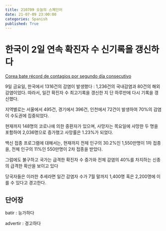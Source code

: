```yaml
---
title: 210709 오늘의 스페인어
date: 21-07-09 23:00:00
categories: Spanish
published: True
---
```


# 한국이 2일 연속 확진자 수 신기록을 갱신하다

[Corea bate récord de contagios por segundo día consecutivo](http://world.kbs.co.kr/service/news_view.htm?lang=s&Seq_Code=76537)

9일 금요일, 한국에서 1316건의 감염이 발생했다 : 1,236건의 국내감염과 80건의 해외감염이었다. 따라서, 일간 확진자 수 최고기록을 갱신한 지 단 하루만에 다시 기록을 갱신했다.

지역별로는 서울에서 495건, 경기에서 396건, 인천에서 72건이 발생하여 70%의 감염이 수도권에 집중되었다.

현재까지 148명의 코로나에 의한 중환자가 있으며, 사망자는 목요일에 사망한 두 명을 포함하여 2,036명으로 증가했고 사망률은 1.23%가 되었다.

백신 접종 프로그램에 대해서는, 현재까지 전체 인구의 30.2%인 1,550만명이 1차 접종을, 전체 인구의 11%인 550만명이 2차 접종을 받았다.

그럼에도 불구하고 국가는 급격한 확진자 수 증가와 전체 감염의 40%를 차지하는 신종의 급격한 확산을 보이고 있다

당국자들은 이러한 추세라면 일간 감염자 수가 7월 말까지 1,400명 혹은 2,200명에 이를 수 있다고 경고한다.

## 단어장

batir : 능가하다

advertir : 경고하다
